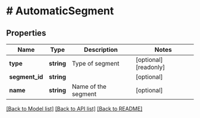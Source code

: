 # # AutomaticSegment

## Properties

Name | Type | Description | Notes
------------ | ------------- | ------------- | -------------
**type** | **string** | Type of segment | [optional] [readonly]
**segment_id** | **string** |  | [optional]
**name** | **string** | Name of the segment | [optional]

[[Back to Model list]](../../README.md#models) [[Back to API list]](../../README.md#endpoints) [[Back to README]](../../README.md)
